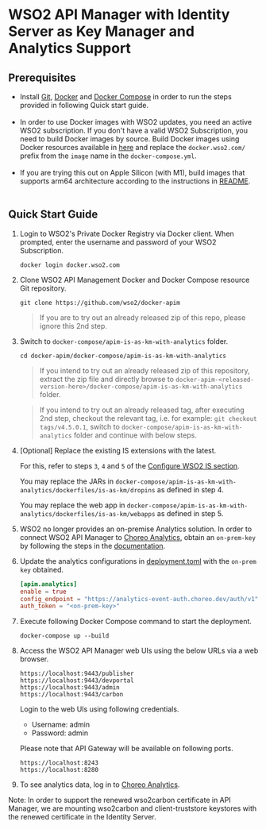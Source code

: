 # WSO2 API Manager with Identity Server as Key Manager and Analytics Support

## Prerequisites

 * Install [Git](https://git-scm.com/book/en/v2/Getting-Started-Installing-Git), [Docker](https://www.docker.com/get-docker) and [Docker Compose](https://docs.docker.com/compose/install/#install-compose)
   in order to run the steps provided in following Quick start guide. <br><br>
 * In order to use Docker images with WSO2 updates, you need an active WSO2 subscription.
   If you don't have a valid WSO2 Subscription, you need to build Docker images by source. Build Docker images using Docker resources available in [here](../../dockerfiles/) and replace the `docker.wso2.com/` prefix from the `image` name in the `docker-compose.yml`. <br><br>
* If you are trying this out on Apple Silicon (with M1), build images that supports arm64 architecture according to the instructions in [README](../../dockerfiles/ubuntu/apim/README.md). <br><br>

## Quick Start Guide

1. Login to WSO2's Private Docker Registry via Docker client. When prompted, enter the username and password of your WSO2 Subscription.

   ```
   docker login docker.wso2.com
   ```

2. Clone WSO2 API Management Docker and Docker Compose resource Git repository.

   ```
   git clone https://github.com/wso2/docker-apim
   ```
   
   > If you are to try out an already released zip of this repo, please ignore this 2nd step. 

3. Switch to `docker-compose/apim-is-as-km-with-analytics` folder.

   ```
   cd docker-apim/docker-compose/apim-is-as-km-with-analytics
   ```
   > If you intend to try out an already released zip of this repository, extract the zip file and directly browse to
   `docker-apim-<released-version-here>/docker-compose/apim-is-as-km-with-analytics` folder. 
     
   > If you intend to try out an already released tag, after executing 2nd step, checkout the relevant tag, 
    i.e. for example: `git checkout tags/v4.5.0.1`, switch to `docker-compose/apim-is-as-km-with-analytics` folder and continue with below steps.

4. [Optional] Replace the existing IS extensions with the latest.

   For this, refer to steps `3`, `4` and `5` of the [Configure WSO2 IS section](https://apim.docs.wso2.com/en/latest/administer/key-managers/configure-wso2is-connector/#step-1-configure-wso2-is).
   
   You may replace the JARs in `docker-compose/apim-is-as-km-with-analytics/dockerfiles/is-as-km/dropins` as defined in step 4.
   
   You may replace the web app in `docker-compose/apim-is-as-km-with-analytics/dockerfiles/is-as-km/webapps` as defined in step 5.

5. WSO2 no longer provides an on-premise Analytics solution. In order to connect WSO2 API Manager to [Choreo Analytics](https://analytics.choreo.dev/), obtain an `on-prem-key` by following the steps in the [documentation](https://apim.docs.wso2.com/en/4.4.0/observe/api-manager-analytics/configure-analytics/register-for-analytics/).

6. Update the analytics configurations in [deployment.toml](./conf/apim/repository/conf/deployment.toml) with the `on-prem key` obtained.

    ```toml
    [apim.analytics]
    enable = true
    config_endpoint = "https://analytics-event-auth.choreo.dev/auth/v1"
    auth_token = "<on-prem-key>"
    ```

7. Execute following Docker Compose command to start the deployment.

   ```
   docker-compose up --build
   ```

8. Access the WSO2 API Manager web UIs using the below URLs via a web browser.

   ```
   https://localhost:9443/publisher
   https://localhost:9443/devportal
   https://localhost:9443/admin
   https://localhost:9443/carbon
   ```
   Login to the web UIs using following credentials.
   
   * Username: admin <br>
   * Password: admin

   Please note that API Gateway will be available on following ports.
   ```
   https://localhost:8243
   https://localhost:8280
   ```

9. To see analytics data, log in to [Choreo Analytics](https://analytics.choreo.dev/).

Note: In order to support the renewed wso2carbon certificate in API Manager, we are mounting wso2carbon and client-truststore keystores with the renewed certificate in the Identity Server.
